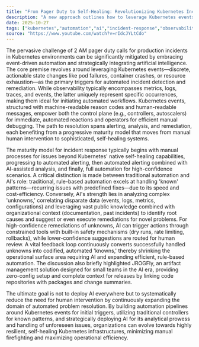 ```yaml
---
title: "From Pager Duty to Self-Healing: Revolutionizing Kubernetes Incident Response with Event-Driven Automation and Strategic AI"
description: "A new approach outlines how to leverage Kubernetes events and strategically deploy AI to transform incident response from manual firefighting to intelligent, self-healing systems. Discover the maturity model for automating detection, analysis, and remediation in production environments."
date: 2025-10-27
tags: ["kubernetes","automation","ai","incident-response","observability"]
source: "https://www.youtube.com/watch?v=rIdcJYLtCdo"
---
```

The pervasive challenge of 2 AM pager duty calls for production incidents in Kubernetes environments can be significantly mitigated by embracing event-driven automation and strategically integrating artificial intelligence. The core premise revolves around leveraging Kubernetes events—discrete, actionable state changes like pod failures, container crashes, or resource exhaustion—as the primary triggers for automated incident detection and remediation. While observability typically encompasses metrics, logs, traces, and events, the latter uniquely represent specific occurrences, making them ideal for initiating automated workflows. Kubernetes events, structured with machine-readable reason codes and human-readable messages, empower both the control plane (e.g., controllers, autoscalers) for immediate, automated reactions and operators for efficient manual debugging. The path to resolution spans alerting, analysis, and remediation, each benefiting from a progressive maturity model that moves from manual human intervention to sophisticated, self-healing systems.

The maturity model for incident response typically begins with manual processes for issues beyond Kubernetes' native self-healing capabilities, progressing to automated alerting, then automated alerting combined with AI-assisted analysis, and finally, full automation for high-confidence scenarios. A critical distinction is made between traditional automation and AI's role: traditional, rule-based automation excels at handling 'known' patterns—recurring issues with predefined fixes—due to its speed and cost-efficiency. Conversely, AI's strength lies in analyzing complex 'unknowns,' correlating disparate data (events, logs, metrics, configurations) and leveraging vast public knowledge combined with organizational context (documentation, past incidents) to identify root causes and suggest or even execute remediations for novel problems. For high-confidence remediations of unknowns, AI can trigger actions through constrained tools with built-in safety mechanisms (dry runs, rate limiting, rollbacks), while lower-confidence suggestions are routed for human review. A vital feedback loop continuously converts successfully handled unknowns into codified, automated 'knowns,' thereby shrinking the operational surface area requiring AI and expanding efficient, rule-based automation. The discussion also briefly highlighted JROGFly, an artifact management solution designed for small teams in the AI era, providing zero-config setup and complete context for releases by linking code repositories with packages and change summaries.

The ultimate goal is not to deploy AI everywhere but to systematically reduce the need for human intervention by continuously expanding the domain of automated problem resolution. By building automation pipelines around Kubernetes events for initial triggers, utilizing traditional controllers for known patterns, and strategically deploying AI for its analytical prowess and handling of unforeseen issues, organizations can evolve towards highly resilient, self-healing Kubernetes infrastructures, minimizing manual firefighting and maximizing operational efficiency.